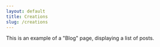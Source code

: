 ```yaml
---
layout: default
title: Creations
slug: /creations
---
```


This is an example of a "Blog" page, displaying a list of posts.
<br />
